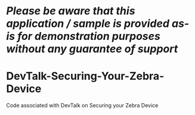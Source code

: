 *Please be aware that this application / sample is provided as-is for demonstration purposes without any guarantee of support*
=========================================================

# DevTalk-Securing-Your-Zebra-Device
Code associated with DevTalk on Securing your Zebra Device
